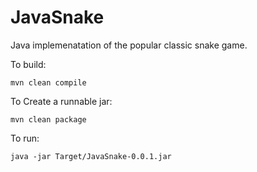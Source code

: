 # JavaSnake

Java implemenatation of the popular classic snake game.

To build:

```mvn clean compile```

To Create a runnable jar:

```mvn clean package```

To run:

```java -jar Target/JavaSnake-0.0.1.jar```